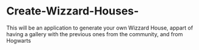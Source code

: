 # Create-Wizzard-Houses-
This will be an application to generate your own Wizzard House, appart of having a gallery with the previous ones from the community, and from Hogwarts
